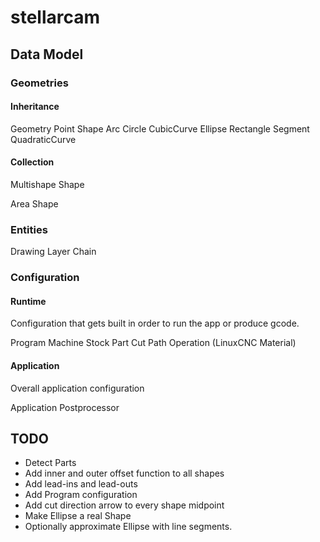 # stellarcam

## Data Model

### Geometries

#### Inheritance

Geometry
Point
Shape
Arc
Circle
CubicCurve
Ellipse
Rectangle
Segment
QuadraticCurve

#### Collection

Multishape
Shape

Area
Shape

### Entities

Drawing
Layer
Chain

### Configuration

#### Runtime

Configuration that gets built in order to run the app or produce gcode.

Program
Machine
Stock
Part
Cut
Path
Operation (LinuxCNC Material)

#### Application

Overall application configuration

Application
Postprocessor

## TODO

- Detect Parts
- Add inner and outer offset function to all shapes
- Add lead-ins and lead-outs
- Add Program configuration
- Add cut direction arrow to every shape midpoint
- Make Ellipse a real Shape
- Optionally approximate Ellipse with line segments.
